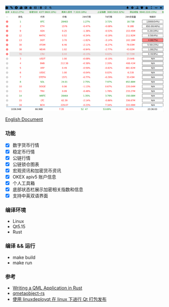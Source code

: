 ![cryptoinfo](./screenshot/cryptoinfo.png)

[English Document](./README.md)

### 功能
- [x] 数字货币行情
- [x] 稳定币行情
- [x] 公链行情
- [x] 公链锁仓图表
- [x] 宏观资讯和加密货币资讯
- [x] OKEX apiv5 账户信息
- [x] 个人工具箱
- [x] 底部状态栏展示加密相关指数和信息
- [x] 支持中英双语界面

### 编译环境
- Linux
- Qt5.15
- Rust

### 编译 && 运行
- make build
- make run

### 参考
- [Writing a QML Application in Rust](https://dev.to/ayush1325/writing-a-qml-application-in-rust-part-1-3pgi)
- [qmetaobject-rs](https://github.com/woboq/qmetaobject-rs)
- [使用 linuxdeployqt 在 linux 下进行 Qt 打包发布](https://blog.csdn.net/zyhse/article/details/106381937)
